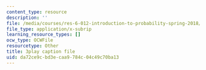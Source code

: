 ```yaml
---
content_type: resource
description: ''
file: /media/courses/res-6-012-introduction-to-probability-spring-2018/da72ce9cbd3ecaa9784c04c49c70ba13_sSWHT2kbkvc.srt
file_type: application/x-subrip
learning_resource_types: []
ocw_type: OCWFile
resourcetype: Other
title: 3play caption file
uid: da72ce9c-bd3e-caa9-784c-04c49c70ba13
---
```


